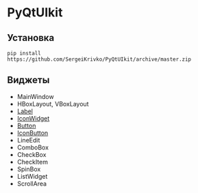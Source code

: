 # PyQtUIkit


## Установка

```shell
pip install https://github.com/SergeiKrivko/PyQtUIkit/archive/master.zip 
```

## Виджеты

- MainWindow
- HBoxLayout, VBoxLayout
- [Label](doc%2Flabel.md)
- [IconWidget](doc%2Ficon_widget.md)
- [Button](doc%2Fbutton.md)
- [IconButton](doc%2Ficon_button.md)
- LineEdit
- ComboBox
- CheckBox
- CheckItem
- SpinBox
- ListWidget
- ScrollArea

